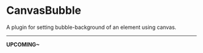 # CanvasBubble
A plugin for setting bubble-background of an element using canvas.


----

**UPCOMING~**